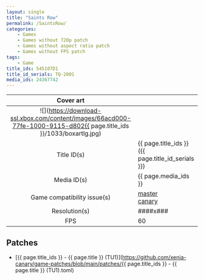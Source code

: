 ```yaml
---
layout: single
title: "Saints Row"
permalink: /SaintsRow/
categories:
    - Games
    - Games without 720p patch
    - Games without aspect ratio patch
    - Games without FPS patch
tags:
    - Game
title_ids: 545107D1
title_id_serials: TQ-2001
media_ids: 24367742
---
```


| Cover art                   |                                                                                        |
| :-------:                   | :-                                                                                     |
| ![](https://download-ssl.xbox.com/content/images/66acd000-77fe-1000-9115-d802{{ page.title_ids }}/1033/boxartlg.jpg) |
| Title ID(s)                 | {{ page.title_ids }} ({{ page.title_id_serials }})                                     |
| Media ID(s)                 | {{ page.media_ids }}                                                                   |
| Game compatibility issue(s) | [master](https://github.com/xenia-project/game-compatibility/issues/104)<br>[canary](https://github.com/xenia-canary/game-compatibility/issues/20) |
| Resolution(s)               | ####x###                                                                               |
| FPS                         | 60                                                                                     |

## Patches
* [{{ page.title_ids }} - {{ page.title }} (TU1)](https://github.com/xenia-canary/game-patches/blob/main/patches/{{ page.title_ids }} - {{ page.title }} (TU1).toml)

